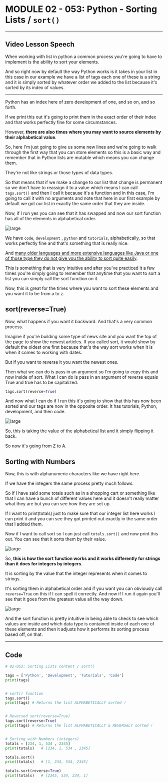 # MODULE 02 - 053: Python - Sorting Lists / `sort()`



****

## Video Lesson Speech

When working with list in python a common process you're going to have to implement is the ability to sort your elements.  

 And so right now by default the way Python works is it takes in your list in this case in 
our example we have a list of tags each one of these is a string and it is simply sorted by whatever order we added to the list because it's sorted by its index of values.

****

Python has an index here of zero development of one, and so on, and so forth.

If we print this out it's going to print them in the exact order of their index and that works perfectly fine for some circumstances.   

However, **there are also times where you may want to source elements by their alphabetical value**.  

So, here I'm just going to give us some new lines and we're going to walk through the first way that you can store elements so this is a basic way and remember that in Python lists are mutable which means you can change them.   

They're not like strings or those types of data types.   


So that means that if we make a change to our list that change is permanent so we don't have to reassign it to a value which means I can call `tags.sort()` and then I call it because it's a function and in this case, I'm going to call it with no arguments and note that here in our first example by default we got our list in exactly the same order that they are inside.  

Now, if I run yes you can see that it has swapped and now our sort function has all of the elements in alphabetical order.

![large](02-053_IMG1.png)

We have `code`,  `development` , `python` and `tutorials`, alphabetically, so that works perfectly fine and that's something that is really nice.   

And <u>many older languages and more extensive languages like Java or one of those type they do not give you the ability to sort quite easily</u>.   

This is something that is very intuitive and after you've practiced it a few times you're simply going to remember that anytime that you want to sort a list you can simply call the sort function on it.

Now, this is great for the times where you want to sort these elements and you want it to be from a to z.   

## sort(reverse=True)

Now, what happens if you want it backward.  And that's a very common process.   

Imagine if you're building some type of news site and you want the top of the page to show the newest articles. If you called sort, it would show by default the oldest one first because that's the way sort works when it is when it comes to working with dates.  

 But if you want to reverse it you want the newest ones.   

Then what we can do is pass in an argument so I'm going to copy this and now inside of sort. What I can do is pass in an argument of reverse equals True and true has to be capitalized.

```python
tags.sort(reverse=True)
```

And now what I can do if I run this it's going to show that this has 
now been sorted and our tags are now in the opposite order. It has 
tutorials, Python, development, and then code.

![large](02-053_IMG2.png)

So, this is taking the value of the alphabetical list and it simply flipping it back.   

So now it's going from Z to A.   

## Sorting with Numbers

Now, this is with alphanumeric characters like we have right here.   

If we have the integers the same process pretty much follows.   

So if I have said some totals such as in a shopping cart or something like that I can have a bunch of different values here and it doesn't really matter what they are but you can see how they are set up.   

If I want to print(totals) just to make sure that our integer list here works I can print it and you can see they got printed out exactly in the same order that I added them.

Now if I want to call sort so I can just call `totals.sort()` and now print this out. You can see that it sorts them by their value.

![large](02-053_IMG3.png)

So, **this is how the sort function works and it works differently for strings than it does for integers by integers**.   

It is sorting by the value that the integer represents when it comes to strings.   

It's sorting them in alphabetical order and if you want you can obviously call 
`reverse=True` on this if I can spell it correctly. And now if I run it 
again you'll see that it goes from the greatest value all the way down.

![large](02-053_IMG4.png)

And the sort function is pretty intuitive in being able to check to see which values are inside and which data type is contained inside of each one of these elements and then it adjusts how it performs its sorting process based off, on that.

****

## Code

```python
# 02-053: Sorting Lists content / sort()

tags = ['Python', 'Development', 'Tutorials', 'Code']
print(tags)


# sort() function
tags.sort()
print(tags) # Returns the list ALPHABETICALLY sorted !


# Reversed sort(reverse=True)
tags.sort(reverse=True)
print(tags) # Returns the list ALPHABETICALLY & REVERSeLY sorted !


# Sorting with Numbers (integers)
totals = [234, 1, 534 , 2345]
print(totals)   # [234, 1, 534 , 2345]

totals.sort()
print(totals)   # [1, 234, 534, 2345]

totals.sort(reverse=True)
print(totals)   # [2345, 534, 234, 1]



```
